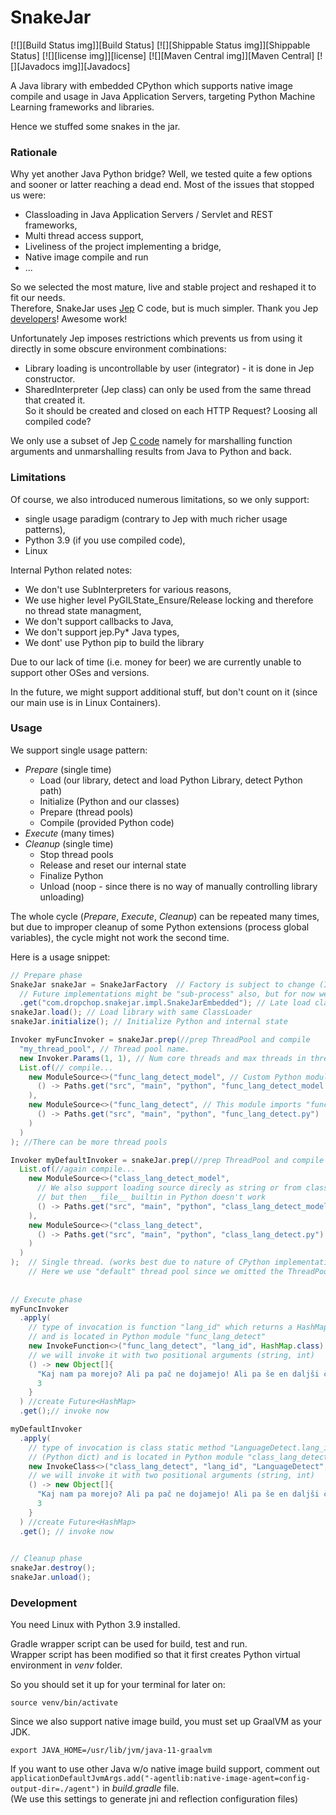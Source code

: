 SnakeJar
=========

[![][Build Status img]][Build Status]
[![][Shippable Status img]][Shippable Status]
[![][license img]][license]
[![][Maven Central img]][Maven Central]
[![][Javadocs img]][Javadocs]

A Java library with embedded CPython which supports native image compile and usage 
in Java Application Servers, targeting Python Machine Learning frameworks and libraries.

Hence we stuffed some snakes in the jar.

### Rationale

Why yet another Java Python bridge?
Well, we tested quite a few options and sooner or latter reaching a dead end. 
Most of the issues that stopped us were:
- Classloading in Java Application Servers / Servlet and REST frameworks,
- Multi thread access support,
- Liveliness of the project implementing a bridge,
- Native image compile and run
- ...

So we selected the most mature, live and stable project and reshaped it to fit our needs.  
Therefore, SnakeJar uses [Jep](https://github.com/ninia/jep) C code, but is much simpler. 
Thank you Jep [developers](https://github.com/ninia/jep/graphs/contributors)! Awesome work!

Unfortunately Jep imposes restrictions which prevents us from using 
it directly in some obscure environment combinations:
- Library loading is uncontrollable by user (integrator) - it is done in Jep constructor.
- SharedInterpreter (Jep class) can only be used from the same thread that created it.  
  So it should be created and closed on each HTTP Request? Loosing all compiled code?

We only use a subset of Jep [C code](https://github.com/ninia/jep/tree/master/src/main/c/Jep) 
namely for marshalling function arguments and unmarshalling results from Java to Python and back.

### Limitations

Of course, we also introduced numerous limitations, so we only support: 
- single usage paradigm (contrary to Jep with much richer usage patterns),
- Python 3.9 (if you use compiled code),
- Linux
  
Internal Python related notes:
- We don't use SubInterpreters for various reasons,
- We use higher level PyGILState_Ensure/Release locking and therefore no thread state managment,
- We don't support callbacks to Java,
- We don't support jep.Py* Java types,
- We dont' use Python pip to build the library

Due to our lack of time (i.e. money for beer) we are currently unable to support 
other OSes and versions.

In the future, we might support additional stuff, but don't count on it
(since our main use is in Linux Containers).

### Usage
We support single usage pattern:
- *Prepare* (single time)
  - Load (our library, detect and load Python Library, detect Python path)
  - Initialize (Python and our classes)
  - Prepare (thread pools)
  - Compile (provided Python code)
- *Execute* (many times)
- *Cleanup* (single time)
  - Stop thread pools
  - Release and reset our internal state
  - Finalize Python
  - Unload (noop - since there is no way of manually controlling library unloading)
    
The whole cycle (*Prepare*, *Execute*, *Cleanup*) can be repeated many times, but due
to improper cleanup of some Python extensions (process global variables), 
the cycle might not work the second time.  

Here is a usage snippet:

```java
// Prepare phase
SnakeJar snakeJar = SnakeJarFactory  // Factory is subject to change (I'm not happy with impl.)
  // Future implementations might be "sub-process" also, but for now we use "embedded"
  .get("com.dropchop.snakejar.impl.SnakeJarEmbedded"); // Late load class
snakeJar.load(); // Load library with same ClassLoader
snakeJar.initialize(); // Initialize Python and internal state

Invoker myFuncInvoker = snakeJar.prep(//prep ThreadPool and compile
  "my_thread_pool", // Thread pool name.
  new Invoker.Params(1, 1), // Num core threads and max threads in thread pool
  List.of(// compile...
    new ModuleSource<>("func_lang_detect_model", // Custom Python module name - any unique is fine
      () -> Paths.get("src", "main", "python", "func_lang_detect_model.py")
    ),
    new ModuleSource<>("func_lang_detect", // This module imports "func_lang_detect_model" module
      () -> Paths.get("src", "main", "python", "func_lang_detect.py")
    )
  )
); //There can be more thread pools

Invoker myDefaultInvoker = snakeJar.prep(//prep ThreadPool and compile
  List.of(//again compile...
    new ModuleSource<>("class_lang_detect_model",
      // We also support loading source direcly as string or from classpath,
      // but then __file__ builtin in Python doesn't work
      () -> Paths.get("src", "main", "python", "class_lang_detect_model.py")
    ),
    new ModuleSource<>("class_lang_detect",
      () -> Paths.get("src", "main", "python", "class_lang_detect.py")
    )
  )
);  // Single thread. (works best due to nature of CPython implementation)
    // Here we use "default" thread pool since we omitted the ThreadPool specs
  
  
// Execute phase
myFuncInvoker
  .apply(
    // type of invocation is function "lang_id" which returns a HashMap
    // and is located in Python module "func_lang_detect"
    new InvokeFunction<>("func_lang_detect", "lang_id", HashMap.class) {},
    // we will invoke it with two positional arguments (string, int)
    () -> new Object[]{
      "Kaj nam pa morejo? Ali pa pač ne dojamejo! Ali pa še en daljši članek.",
      3
    }
  ) //create Future<HashMap>
  .get();// invoke now

myDefaultInvoker
  .apply(
    // type of invocation is class static method "LanguageDetect.lang_id" which returns a HashMap
    // (Python dict) and is located in Python module "class_lang_detect"
    new InvokeClass<>("class_lang_detect", "lang_id", "LanguageDetect", HashMap.class) {},
    // we will invoke it with two positional arguments (string, int)
    () -> new Object[]{
      "Kaj nam pa morejo? Ali pa pač ne dojamejo! Ali pa še en daljši članek.",
      3
    }
  ) //create Future<HashMap>
  .get(); // invoke now

  
// Cleanup phase
snakeJar.destroy();
snakeJar.unload();
```

### Development

You need Linux with Python 3.9 installed. 

Gradle wrapper script can be used for build, test and run.  
Wrapper script has been modified so that it first creates Python virtual environment in *venv* folder.

So you should set it up for your terminal for later on:
```
source venv/bin/activate
```
Since we also support native image build, you must set up GraalVM as your JDK.

```
export JAVA_HOME=/usr/lib/jvm/java-11-graalvm
```
If you want to use other Java w/o native image build support, comment out  
`applicationDefaultJvmArgs.add("-agentlib:native-image-agent=config-output-dir=./agent")`
in *build.gradle* file.  
(We use this settings to generate jni and reflection configuration files) 